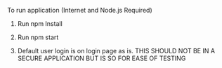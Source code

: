 To run application (Internet and Node.js Required) 

1. Run npm Install

2. Run npm start

3. Default user login is on login page as is. THIS SHOULD NOT BE IN A SECURE APPLICATION BUT IS SO FOR EASE OF TESTING